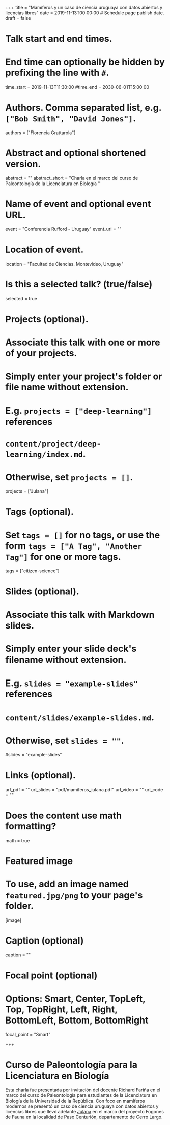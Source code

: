 +++
title = "Mamíferos y un caso de ciencia uruguaya con datos abiertos y licencias libres"
date = 2019-11-13T00:00:00  # Schedule page publish date.
draft = false

# Talk start and end times.
#   End time can optionally be hidden by prefixing the line with `#`.
time_start = 2019-11-13T11:30:00
#time_end = 2030-06-01T15:00:00

# Authors. Comma separated list, e.g. `["Bob Smith", "David Jones"]`.
authors = ["Florencia Grattarola"]

# Abstract and optional shortened version.
abstract = ""
abstract_short = "Charla en el marco del curso de Paleontología de la Licenciatura en Biología "

# Name of event and optional event URL.
event = "Conferencia Rufford - Uruguay"
event_url = ""

# Location of event.
location = "Facultad de Ciencias. Montevideo, Uruguay"

# Is this a selected talk? (true/false)
selected = true

# Projects (optional).
#   Associate this talk with one or more of your projects.
#   Simply enter your project's folder or file name without extension.
#   E.g. `projects = ["deep-learning"]` references 
#   `content/project/deep-learning/index.md`.
#   Otherwise, set `projects = []`.
projects = ["Julana"]

# Tags (optional).
#   Set `tags = []` for no tags, or use the form `tags = ["A Tag", "Another Tag"]` for one or more tags.
tags = ["citizen-science"]

# Slides (optional).
#   Associate this talk with Markdown slides.
#   Simply enter your slide deck's filename without extension.
#   E.g. `slides = "example-slides"` references 
#   `content/slides/example-slides.md`.
#   Otherwise, set `slides = ""`.
#slides = "example-slides"

# Links (optional).
url_pdf = ""
url_slides = "pdf/mamiferos_julana.pdf"
url_video = ""
url_code = ""

# Does the content use math formatting?
math = true

# Featured image
# To use, add an image named `featured.jpg/png` to your page's folder. 
[image]
  # Caption (optional)
  caption = ""

  # Focal point (optional)
  # Options: Smart, Center, TopLeft, Top, TopRight, Left, Right, BottomLeft, Bottom, BottomRight
  focal_point = "Smart"
  
+++

# Curso de Paleontología para la Licenciatura en Biología

Esta charla fue presentada por invitación del docente Richard Fariña en el marco del curso de Paleontología para estudiantes de la Licenciatura en Biología de la Universidad de la República. Con foco en mamíferos modernos se presentó un caso de ciencia uruguaya con datos abiertos y licencias libres que llevó adelante [Julana](www.julana.org) en el marco del proyecto Fogones de Fauna en la localidad de Paso Centurión, departamento de Cerro Largo.


